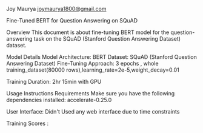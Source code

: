 Joy Maurya  joymaurya1800@gmail.com

Fine-Tuned BERT for Question Answering on SQuAD

Overview
This document is about fine-tuning BERT model for the question-answering task on the SQuAD (Stanford Question Answering Dataset) dataset.

Model Details
Model Architecture: BERT
Dataset: SQuAD (Stanford Question Answering Dataset)
Fine-Tuning Approach: 3 epochs , whole training_dataset(80000 rows),learning_rate=2e-5,weight_decay=0.01

Training Duration: 2hr 15min with GPU

Usage Instructions
Requirements
Make sure you have the following dependencies installed:
accelerate-0.25.0


User Interface:
Didn't Used any web interface due to time constraints

Training Scores :

